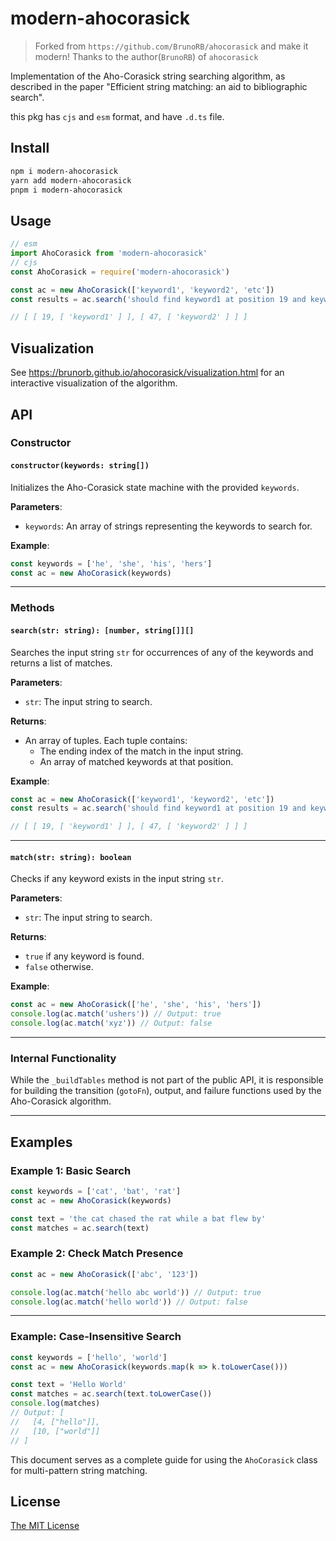# modern-ahocorasick

> Forked from `https://github.com/BrunoRB/ahocorasick` and make it modern! Thanks to the author(`BrunoRB`) of `ahocorasick`

Implementation of the Aho-Corasick string searching algorithm, as described in the paper "Efficient string matching: an aid to bibliographic search".

this pkg has `cjs` and `esm` format, and have `.d.ts` file.

## Install

```sh
npm i modern-ahocorasick
yarn add modern-ahocorasick
pnpm i modern-ahocorasick
```

## Usage

```ts
// esm
import AhoCorasick from 'modern-ahocorasick'
// cjs
const AhoCorasick = require('modern-ahocorasick')

const ac = new AhoCorasick(['keyword1', 'keyword2', 'etc'])
const results = ac.search('should find keyword1 at position 19 and keyword2 at position 47.')

// [ [ 19, [ 'keyword1' ] ], [ 47, [ 'keyword2' ] ] ]
```

## Visualization

See <https://brunorb.github.io/ahocorasick/visualization.html> for an interactive visualization of the algorithm.

## API

### Constructor

#### `constructor(keywords: string[])`

Initializes the Aho-Corasick state machine with the provided `keywords`.

**Parameters**:

- `keywords`: An array of strings representing the keywords to search for.

**Example**:

```typescript
const keywords = ['he', 'she', 'his', 'hers']
const ac = new AhoCorasick(keywords)
```

---

### Methods

#### `search(str: string): [number, string[]][]`

Searches the input string `str` for occurrences of any of the keywords and returns a list of matches.

**Parameters**:

- `str`: The input string to search.

**Returns**:

- An array of tuples. Each tuple contains:
  - The ending index of the match in the input string.
  - An array of matched keywords at that position.

**Example**:

```typescript
const ac = new AhoCorasick(['keyword1', 'keyword2', 'etc'])
const results = ac.search('should find keyword1 at position 19 and keyword2 at position 47.')

// [ [ 19, [ 'keyword1' ] ], [ 47, [ 'keyword2' ] ] ]
```

---

#### `match(str: string): boolean`

Checks if any keyword exists in the input string `str`.

**Parameters**:

- `str`: The input string to search.

**Returns**:

- `true` if any keyword is found.
- `false` otherwise.

**Example**:

```typescript
const ac = new AhoCorasick(['he', 'she', 'his', 'hers'])
console.log(ac.match('ushers')) // Output: true
console.log(ac.match('xyz')) // Output: false
```

---

### Internal Functionality

While the `_buildTables` method is not part of the public API, it is responsible for building the transition (`gotoFn`), output, and failure functions used by the Aho-Corasick algorithm.

---

## Examples

### Example 1: Basic Search

```typescript
const keywords = ['cat', 'bat', 'rat']
const ac = new AhoCorasick(keywords)

const text = 'the cat chased the rat while a bat flew by'
const matches = ac.search(text)
```

### Example 2: Check Match Presence

```typescript
const ac = new AhoCorasick(['abc', '123'])

console.log(ac.match('hello abc world')) // Output: true
console.log(ac.match('hello world')) // Output: false
```

---

### Example: Case-Insensitive Search

```typescript
const keywords = ['hello', 'world']
const ac = new AhoCorasick(keywords.map(k => k.toLowerCase()))

const text = 'Hello World'
const matches = ac.search(text.toLowerCase())
console.log(matches)
// Output: [
//   [4, ["hello"]],
//   [10, ["world"]]
// ]
```

This document serves as a complete guide for using the `AhoCorasick` class for multi-pattern string matching.

## License

[The MIT License](LICENSE)
